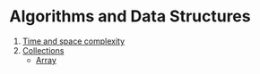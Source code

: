 # Algorithms and Data Structures

1. [Time and space complexity](./TimeComplexity.md)
2. [Collections](Collections/Main.md)
    - [Array](Collections/Array.md)
